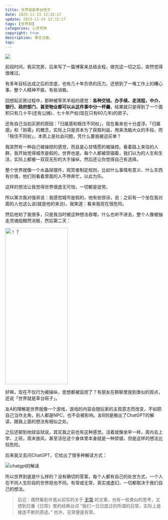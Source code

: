 ```yaml
---
title: 世界就是草台班子
date: 2023-11-23 12:32:17
update: 2023-11-24 12:32:17
tags: [世界观]
categories: 心灵奇旅
copyright: true
description: 凑合活着。
top:
---
```


<img src="https://s2.loli.net/2023/11/23/pTwjIJUboOYXeE3.jpg">

前段时间，我买完房，后来写了一篇博客来总结全程，做完这一切之后，突然觉得很难过。

有多年目标达成之后的空虚，也有几十年负债的压力，还想到了一堆工作上的糟心事，整个人精神不振，有些消极。

回想起买房过程中，那种被宰羔羊般的感觉：**各种交钱、办手续、走流程，中介、银行、政府部门、甚至物业都可以从这件事中分一杯羹**，结果就只是得到了一个面积只有几十平(还有公摊)、七十年产权(现在只有60几年)的房子。

还有自己当初买房的原因：「归属感和租住不同权」，现在看来也十分虚浮。「归属感」和「刚需」的概念，实际上只是资本为了获取利益，用来洗脑大众的手段，而「租住不同权」，本质上是社会问题，凭什么要我被迫买单？

我突然有一种自己被操控的感觉，而且是心甘情愿的被操控。看着路上来往的人群，我开始觉得城市是假的，世界也是。每个人都被禁锢着，我们以为的人生和生活，实际上都被一双双无形的大手操纵，然后还让你觉得自己有选择。

整个世界就像一个水晶球摆件，观赏者制定规则，比如什么事情有意义、什么东西有价值，他们则看着里面的人不停奔忙，以此为乐。

这样的想法让我觉得世界很虚无可怕，一切都是徒劳。

所以某次我对强哥说：我感觉城市是假的，他有些惊讶，说：之前有一个坐在我对面的人也这么说(就是他的来访)，我笑道：看来我现在很危险。

然后他劝了我很多，只是我当时被这种想法吞噬，什么也听不进去，整个人像被抽走灵魂般黯然消极，然后第二天：

<img src="https://s2.loli.net/2023/11/26/FV4AcwKRtsl7MHX.png" width = "200" height = "500" alt="！？">

好嘛，现在不仅行为被操纵，思想都被监控了？有朋友在群聊里提到类似的观点，还说「世界就是草台班子」。

友A的理解是世界就像一个游戏，游戏的内容会随玩家的主观意志而改变，不如把自己当作主角，别人都是NPC，也不会被影响。友B则是搬出了ChatGPT的解读，跟我上面的想法有相似之处。

之后还聊到地球监狱说，其实我之前也有这种感觉。活着就像坐牢一样，周内去上学、上班，周末放风，甚至活在这个身体里本身就是一种禁锢，但是这样的想法比较危险。

后来我又去问ChatGPT，它给出了很多种解读方式：

![chatgpt的解读](https://s2.loli.net/2023/11/24/B1TYQL6qZpotcvH.jpg)

所以世界到底是什么样的？没有确切的答案，每个人都有自己的处世方式，一个人在不同人生阶段的世界观也不同。有常或无常，真实或虚幻，一切都取决于我们自己的想法。

> 后记：偶然看到许嵩从前写的关于 [无常](https://www.bilibili.com/read/cv8944043/) 的文章，也有一些类似的思考，又想到日番《日常》里的经典台词 “我们一日日度过的所谓的日常，实际上是接连不断的奇迹。” 
也许，无常便是有常。